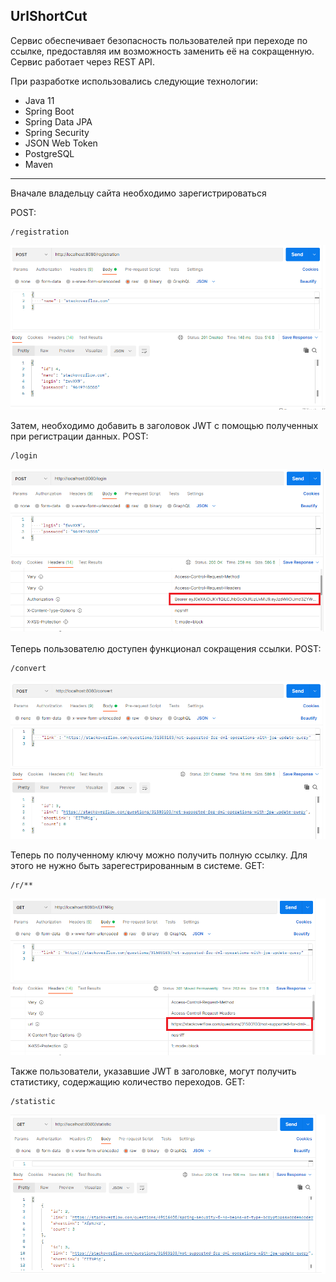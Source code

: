 ## UrlShortCut 

Сервис обеспечивает безопасность пользователей при переходе по ссылке, предоставляя им возможность заменить её на сокращенную.
Сервис работает через REST API. 

При разработке использовались следующие технологии:

- Java 11
- Spring Boot
- Spring Data JPA
- Spring Security
- JSON Web Token
- PostgreSQL
- Maven

***

Вначале владельцу сайта необходимо зарегистрироваться

POST: 
```
/registration
```
![](images/1.png)

Затем, необходимо добавить в заголовок JWT с помощью полученных при регистрации данных.
POST: 
```
/login
```
![](images/2.png)

Теперь пользователю доступен функционал сокращения ссылки.
POST: 
```
/convert
```
![](images/3.png)

Теперь по полученному ключу можно получить полную ссылку. Для этого не нужно быть зарегестрированным в системе.
GET: 
```
/r/**
```
![](images/4.png)

Также пользователи, указавшие JWT в заголовке, могут получить статистику, содержащию количество переходов.
GET: 
```
/statistic
```
![](images/5.png)


